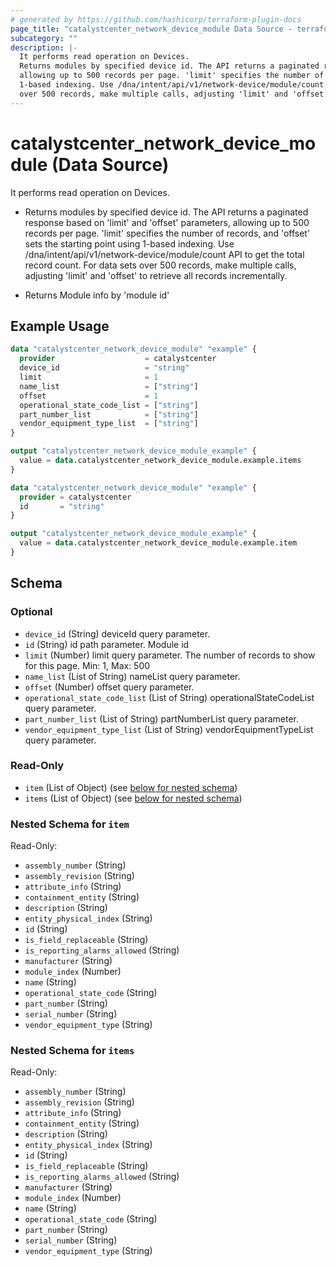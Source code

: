 ```yaml
---
# generated by https://github.com/hashicorp/terraform-plugin-docs
page_title: "catalystcenter_network_device_module Data Source - terraform-provider-catalystcenter"
subcategory: ""
description: |-
  It performs read operation on Devices.
  Returns modules by specified device id. The API returns a paginated response based on 'limit' and 'offset' parameters,
  allowing up to 500 records per page. 'limit' specifies the number of records, and 'offset' sets the starting point using
  1-based indexing. Use /dna/intent/api/v1/network-device/module/count API to get the total record count. For data sets
  over 500 records, make multiple calls, adjusting 'limit' and 'offset' to retrieve all records incrementally.Returns Module info by 'module id'
---
```


# catalystcenter_network_device_module (Data Source)

It performs read operation on Devices.

- Returns modules by specified device id. The API returns a paginated response based on 'limit' and 'offset' parameters,
allowing up to 500 records per page. 'limit' specifies the number of records, and 'offset' sets the starting point using
1-based indexing. Use /dna/intent/api/v1/network-device/module/count API to get the total record count. For data sets
over 500 records, make multiple calls, adjusting 'limit' and 'offset' to retrieve all records incrementally.

- Returns Module info by 'module id'

## Example Usage

```terraform
data "catalystcenter_network_device_module" "example" {
  provider                    = catalystcenter
  device_id                   = "string"
  limit                       = 1
  name_list                   = ["string"]
  offset                      = 1
  operational_state_code_list = ["string"]
  part_number_list            = ["string"]
  vendor_equipment_type_list  = ["string"]
}

output "catalystcenter_network_device_module_example" {
  value = data.catalystcenter_network_device_module.example.items
}

data "catalystcenter_network_device_module" "example" {
  provider = catalystcenter
  id       = "string"
}

output "catalystcenter_network_device_module_example" {
  value = data.catalystcenter_network_device_module.example.item
}
```

<!-- schema generated by tfplugindocs -->
## Schema

### Optional

- `device_id` (String) deviceId query parameter.
- `id` (String) id path parameter. Module id
- `limit` (Number) limit query parameter. The number of records to show for this page. Min: 1, Max: 500
- `name_list` (List of String) nameList query parameter.
- `offset` (Number) offset query parameter.
- `operational_state_code_list` (List of String) operationalStateCodeList query parameter.
- `part_number_list` (List of String) partNumberList query parameter.
- `vendor_equipment_type_list` (List of String) vendorEquipmentTypeList query parameter.

### Read-Only

- `item` (List of Object) (see [below for nested schema](#nestedatt--item))
- `items` (List of Object) (see [below for nested schema](#nestedatt--items))

<a id="nestedatt--item"></a>
### Nested Schema for `item`

Read-Only:

- `assembly_number` (String)
- `assembly_revision` (String)
- `attribute_info` (String)
- `containment_entity` (String)
- `description` (String)
- `entity_physical_index` (String)
- `id` (String)
- `is_field_replaceable` (String)
- `is_reporting_alarms_allowed` (String)
- `manufacturer` (String)
- `module_index` (Number)
- `name` (String)
- `operational_state_code` (String)
- `part_number` (String)
- `serial_number` (String)
- `vendor_equipment_type` (String)


<a id="nestedatt--items"></a>
### Nested Schema for `items`

Read-Only:

- `assembly_number` (String)
- `assembly_revision` (String)
- `attribute_info` (String)
- `containment_entity` (String)
- `description` (String)
- `entity_physical_index` (String)
- `id` (String)
- `is_field_replaceable` (String)
- `is_reporting_alarms_allowed` (String)
- `manufacturer` (String)
- `module_index` (Number)
- `name` (String)
- `operational_state_code` (String)
- `part_number` (String)
- `serial_number` (String)
- `vendor_equipment_type` (String)

